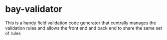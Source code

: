 # bay-validator
This is a handy field validation code generator that centrally manages the validation rules and allows the front end and back end to share the same set of rules
